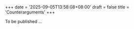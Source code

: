 +++
date = '2025-09-05T13:58:08+08:00'
draft = false
title = 'Counterarguments'
+++


To be published ...